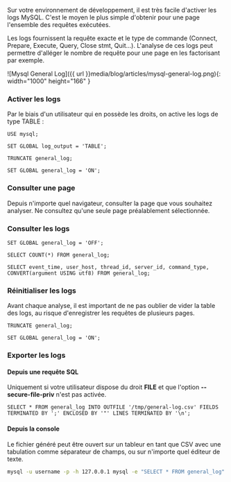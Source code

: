 Sur votre environnement de développement, il est très facile d'activer les logs MySQL. C'est le moyen le plus simple d'obtenir pour une page l'ensemble des requêtes exécutées.

Les logs fournissent la requête exacte et le type de commande (Connect, Prepare, Execute, Query, Close stmt, Quit...). L'analyse de ces logs peut permettre d'alléger le nombre de requête pour une page en les factorisant par exemple.

![Mysql General Log]({{ url }}media/blog/articles/mysql-general-log.png){: width="1000" height="166" }

### Activer les logs

Par le biais d'un utilisateur qui en possède les droits, on active les logs de type TABLE :

```mysql
USE mysql;

SET GLOBAL log_output = 'TABLE';

TRUNCATE general_log;

SET GLOBAL general_log = 'ON';
```

### Consulter une page

Depuis n'importe quel navigateur, consulter la page que vous souhaitez analyser. Ne consultez qu'une seule page préalablement sélectionnée.

### Consulter les logs

```mysql
SET GLOBAL general_log = 'OFF';

SELECT COUNT(*) FROM general_log;

SELECT event_time, user_host, thread_id, server_id, command_type, CONVERT(argument USING utf8) FROM general_log;
```

### Réinitialiser les logs

Avant chaque analyse, il est important de ne pas oublier de vider la table des logs, au risque d'enregistrer les requêtes de plusieurs pages.

```mysql
TRUNCATE general_log;

SET GLOBAL general_log = 'ON';
```

### Exporter les logs

#### Depuis une requête SQL

Uniquement si votre utilisateur dispose du droit **FILE** et que l'option <strong>--secure-file-priv</strong> n'est pas activée.

```mysql
SELECT * FROM general_log INTO OUTFILE '/tmp/general-log.csv' FIELDS TERMINATED BY ';' ENCLOSED BY '"' LINES TERMINATED BY '\n';
```

#### Depuis la console

Le fichier généré peut être ouvert sur un tableur en tant que CSV avec une tabulation comme séparateur de champs, ou sur n'importe quel éditeur de texte.

```bash
mysql -u username -p -h 127.0.0.1 mysql -e "SELECT * FROM general_log" > general_log.csv
```